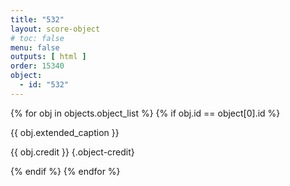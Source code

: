 ```yaml
---
title: "532"
layout: score-object
# toc: false
menu: false
outputs: [ html ]
order: 15340
object:
  - id: "532"
---
```


{% for obj in objects.object_list %}
{% if obj.id == object[0].id %}

{{ obj.extended_caption }}

{{ obj.credit }} {.object-credit}

{% endif %}
{% endfor %}
